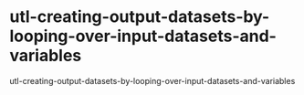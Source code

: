 # utl-creating-output-datasets-by-looping-over-input-datasets-and-variables
utl-creating-output-datasets-by-looping-over-input-datasets-and-variables
